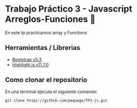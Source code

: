 # Trabajo Práctico 3 - Javascript Arreglos-Funciones 🤖

En este tp practicamos array y Functions

## Herramientas / Librerias
- [Bootstrap v5.3](https://getbootstrap.com/)
- [Highlight.js v11.7.0](https://highlightjs.org/)


## Como clonar el repositorio
En una terminal ejecuta el siguiente comando:

```
git clone https://github.com/pequege/TP3-js.git
```
